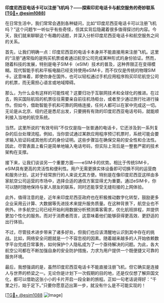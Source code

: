**印度尼西亚电话卡可以注册飞机吗？——探索印尼电话卡与航空服务的奇妙联系[[TG💪+ @esim1088](https://t.me/s/esim1088)]**

在日常生活中，我们常常会遇到各种疑问，比如“印度尼西亚电话卡可以注册飞机吗？”这个问题乍一听似乎有些奇怪，但其实背后隐藏着很多值得探讨的内容。今天，我们就来聊聊这个有趣的话题，并深入分析印度尼西亚电话卡和航空服务之间的关系。

首先，让我们明确一点：印度尼西亚的电话卡本身并不能直接用来注册飞机。这里的“注册”通常指的是购买机票或者通过航空公司完成某种形式的身份验证。然而，随着科技的发展，特别是电子SIM卡（eSIM）技术的普及，这种界限正在变得模糊。现代智能手机和平板电脑已经支持使用eSIM卡，而不仅仅是传统的物理SIM卡。这意味着，即使你身在国外，也可以轻松通过手机应用程序购买印尼航空公司的机票，而无需担心语言或地域障碍。

那么，为什么会有这样的可能性呢？这要归功于互联网技术和全球化的推进。在过去，购买国际航班的机票往往需要亲自前往机场柜台，或者至少通过旅行社进行操作。但如今，借助智能手机和可靠的网络连接，任何人都可以在家中完成这一切。无论是从北京、纽约还是悉尼出发，只要拥有有效的印度尼西亚电话号码，就能顺利接入当地的航空系统。

当然，这里所说的“有效号码”不仅仅是指一张普通的电话卡，它还涉及到一系列复杂的后台处理流程。例如，当你尝试通过某款应用程序预订机票时，系统可能会要求输入验证码或其他形式的身份证明。这些步骤旨在确保交易的安全性和合法性。因此，尽管表面上看只是简单地输入电话号码，但实际上背后是一整套严密的技术架构在支撑。

接下来，让我们谈谈另一个重要方面——eSIM卡的优势。相比于传统SIM卡，eSIM具有更高的灵活性和便利性。用户无需更换实体设备即可切换不同的运营商和服务计划，这对于经常旅行的人来说尤其方便。特别是在像印度尼西亚这样由多家航空公司运营的市场中，选择合适的通信方案显得尤为重要。通过eSIM卡，你可以随时随地保持与家人朋友的联系，同时还能享受无缝衔接的上网体验。

此外，值得注意的是，近年来印度尼西亚政府也在积极推动数字化转型，鼓励更多企业采用云计算、大数据等先进技术来提升服务质量。在这种背景下，航空业也不例外。许多航空公司已经开始利用数据分析预测乘客需求，优化航班排程，并提供更加个性化的服务。而对于消费者而言，这意味着他们能够获得更高效、更舒适的出行体验。

不过，尽管技术进步带来了诸多好处，但我们也应该清醒地认识到其中存在的挑战。比如，网络安全问题就是一个不容忽视的因素。随着越来越多的人开始依赖数字平台完成日常事务，如何保护个人隐私成为了一个亟待解决的问题。为此，各大航空公司都在不断加强自身的安全防护措施，力求为用户提供一个既便捷又可靠的服务环境。

最后，我想强调的是，虽然印度尼西亚电话卡不能直接注册飞机，但它确实是连接人与世界的桥梁之一。无论你是计划下一次假期的目的地，还是仅仅想了解异国文化，都可以借助这张小小的卡片开启一段全新的旅程。正如一句老话说得好：“千里之行，始于足下。”只要你愿意迈出第一步，就没有什么是不可能实现的！

[[TG💪+ @esim1088](https://t.me/s/esim1088) ![Image](https://i.postimg.cc/4NQfJmqS/Snipaste-2025-05-13-00-14-12.png)]